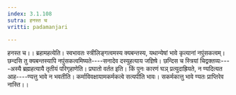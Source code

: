 ```yaml
---
index: 3.1.108
sutra: हनस्त च
vritti: padamanjari

---
```

हनस्त च।। ब्रहामहत्येति। स्वभावतः स्त्रीलिङ्गत्वमस्य क्यबन्तस्य, यथान्येषां भावे कृत्यानां नपुंसकत्वम्। छन्दसि तु क्यबन्तस्यापि नपुंसकत्वमिष्यते----सनादेव दस्युहत्याय जज्ञिषे। छन्दिस च स्त्रियां चिद्वक्तव्यः----अस्यै ब्रह्महत्यायै तृतीयं परिगृहाणेति। प्रघातो वर्तत इति। किं पुनः कारणं घञ् प्रत्युदाह्रियते, न ण्यदित्यत आह----ण्यत्तु भावे न भवतीति। कर्माविवक्षायामकर्मकत्वे सत्यपीति भावः। सकर्मकात्तु भावे ण्यतः प्राप्तिरेव नास्ति।।